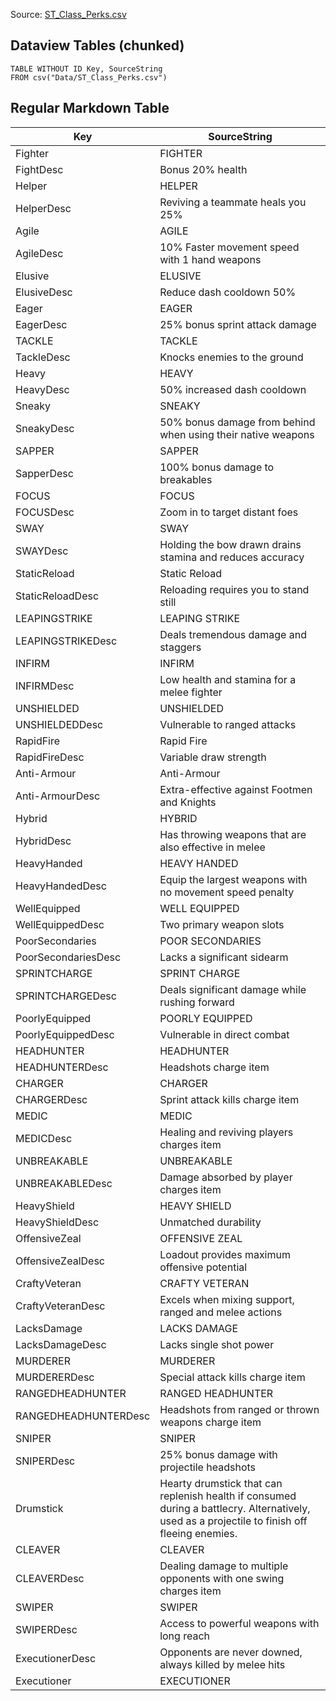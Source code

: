 Source: [ST_Class_Perks.csv](I:\UNCN\WS\SDK\Mods_Repos\ArgonSDK-FieldGuide\docs\Systems\Chivalry2\Tables\Data\ST_Class_Perks.csv)

## Dataview Tables (chunked)

```dataview
TABLE WITHOUT ID Key, SourceString
FROM csv("Data/ST_Class_Perks.csv")
```

## Regular Markdown Table

| Key | SourceString |
| --- | --- |
| Fighter | FIGHTER |
| FightDesc | Bonus 20% health |
| Helper | HELPER |
| HelperDesc | Reviving a teammate heals you 25% |
| Agile | AGILE |
| AgileDesc | 10% Faster movement speed with 1 hand weapons |
| Elusive | ELUSIVE |
| ElusiveDesc | Reduce dash cooldown 50% |
| Eager | EAGER |
| EagerDesc | 25% bonus sprint attack damage |
| TACKLE | TACKLE |
| TackleDesc | Knocks enemies to the ground |
| Heavy | HEAVY |
| HeavyDesc | 50% increased dash cooldown |
| Sneaky | SNEAKY |
| SneakyDesc | 50% bonus damage from behind when using their native weapons |
| SAPPER | SAPPER |
| SapperDesc | 100% bonus damage to breakables |
| FOCUS | FOCUS |
| FOCUSDesc | Zoom in to target distant foes |
| SWAY | SWAY |
| SWAYDesc | Holding the bow drawn drains stamina and reduces accuracy |
| StaticReload | Static Reload |
| StaticReloadDesc | Reloading requires you to stand still |
| LEAPINGSTRIKE | LEAPING STRIKE |
| LEAPINGSTRIKEDesc | Deals tremendous damage and staggers |
| INFIRM | INFIRM |
| INFIRMDesc | Low health and stamina for a melee fighter |
| UNSHIELDED | UNSHIELDED |
| UNSHIELDEDDesc | Vulnerable to ranged attacks |
| RapidFire | Rapid Fire |
| RapidFireDesc | Variable draw strength |
| Anti-Armour | Anti-Armour |
| Anti-ArmourDesc | Extra-effective against Footmen and Knights |
| Hybrid | HYBRID |
| HybridDesc | Has throwing weapons that are also effective in melee |
| HeavyHanded | HEAVY HANDED |
| HeavyHandedDesc | Equip the largest weapons with no movement speed penalty |
| WellEquipped | WELL EQUIPPED |
| WellEquippedDesc | Two primary weapon slots |
| PoorSecondaries | POOR SECONDARIES |
| PoorSecondariesDesc | Lacks a significant sidearm |
| SPRINTCHARGE | SPRINT CHARGE |
| SPRINTCHARGEDesc | Deals significant damage while rushing forward |
| PoorlyEquipped | POORLY EQUIPPED |
| PoorlyEquippedDesc | Vulnerable in direct combat |
| HEADHUNTER | HEADHUNTER |
| HEADHUNTERDesc | Headshots charge item |
| CHARGER | CHARGER |
| CHARGERDesc | Sprint attack kills charge item |
| MEDIC | MEDIC |
| MEDICDesc | Healing and reviving players charges item |
| UNBREAKABLE | UNBREAKABLE |
| UNBREAKABLEDesc | Damage absorbed by player charges item |
| HeavyShield | HEAVY SHIELD |
| HeavyShieldDesc | Unmatched durability |
| OffensiveZeal | OFFENSIVE ZEAL |
| OffensiveZealDesc | Loadout provides maximum offensive potential |
| CraftyVeteran | CRAFTY VETERAN |
| CraftyVeteranDesc | Excels when mixing support, ranged and melee actions  |
| LacksDamage | LACKS DAMAGE |
| LacksDamageDesc | Lacks single shot power |
| MURDERER | MURDERER |
| MURDERERDesc | Special attack kills charge item |
| RANGEDHEADHUNTER | RANGED HEADHUNTER |
| RANGEDHEADHUNTERDesc | Headshots from ranged or thrown weapons charge item |
| SNIPER | SNIPER |
| SNIPERDesc | 25% bonus damage with projectile headshots |
| Drumstick | Hearty drumstick that can replenish health if consumed during a battlecry. Alternatively, used as a projectile to finish off fleeing enemies. |
| CLEAVER | CLEAVER |
| CLEAVERDesc | Dealing damage to multiple opponents with one swing charges item |
| SWIPER | SWIPER |
| SWIPERDesc | Access to powerful weapons with long reach |
| ExecutionerDesc | Opponents are never downed, always killed by melee hits |
| Executioner | EXECUTIONER |
